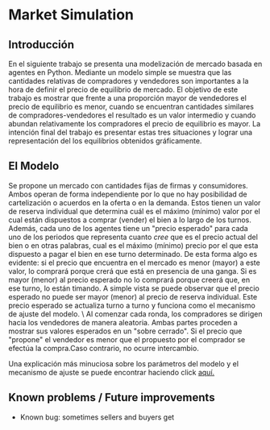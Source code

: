 # Market Simulation

## Introducción

En el siguiente trabajo se presenta una modelización de mercado basada en agentes en Python. Mediante un modelo simple se muestra que las cantidades relativas de compradores y vendedores son importantes a la hora de definir el precio de equilibrio de mercado. El objetivo de este trabajo es mostrar que frente a una  proporción mayor de vendedores el precio de equilibrio es menor, cuando se encuentran cantidades similares de compradores-vendedores el resultado es un valor intermedio y cuando abundan relativamente los compradores el precio de equilibrio es mayor.
La intención final del trabajo es presentar estas tres situaciones y lograr una representación del los equilibrios obtenidos gráficamente.

## El Modelo

Se propone un mercado con cantidades fijas ​de firmas y consumidores. Ambos operan de forma independiente por lo que no hay posibilidad de cartelización o acuerdos en la oferta o en la demanda. Estos tienen un valor de reserva individual que determina cuál es el máximo (mínimo) valor por el cual están dispuestos a comprar (vender) el bien a lo largo de los turnos. Además, cada uno de los agentes tiene un "precio esperado" para cada uno de los periodos que representa cuanto *cree* que es el precio actual del bien o en otras palabras, cual es el máximo (mínimo) precio por el que esta dispuesto a pagar el bien en ese turno determinado. De esta forma algo es evidente: si el precio que encuentra en el mercado es menor (mayor) a este valor, lo comprará porque crerá que está en presencia de una ganga. Si es mayor (menor) al precio esperado no lo comprará porque creerá que, en ese turno, lo están timando. A simple vista se puede observar que el precio esperado no puede ser mayor (menor) al precio de reserva individual. Este precio esperado se actualiza turno a turno y funciona como el mecanismo de ajuste del modelo. \\
Al comenzar cada ronda, los compradores se dirigen hacia los vendedores de manera aleatoria. Ambas partes proceden a mostrar sus valores esperados en un "sobre cerrado". Si el precio que "propone" el vendedor es menor que el propuesto por el comprador se efectúa la compra.Caso contrario, no ocurre intercambio.

Una explicación más minuciosa sobre los parámetros del modelo y el mecanismo de ajuste  se puede encontrar haciendo click [aquí.](https://www.overleaf.com/read/vdmyrpszhbcx "Simulación de Mercado en Python")

## Known problems / Future improvements

- Known bug: sometimes sellers and buyers get 

